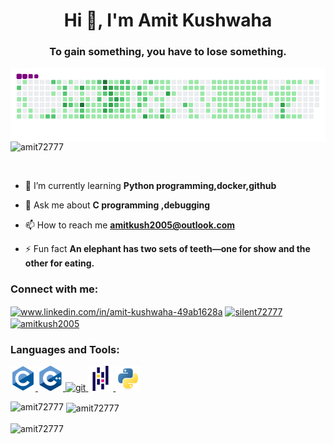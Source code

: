 

<!--
**Amit72777/Amit72777** is a ✨ _special_ ✨ repository because its `README.md` (this file) appears on your GitHub profile.

Here are some ideas to get you started:

- 🔭 I’m currently working on ...
- 🌱 I’m currently learning ...
- 👯 I’m looking to collaborate on ...
- 🤔 I’m looking for help with ...
- 💬 Ask me about ...
- 📫 How to reach me: ...
- 😄 Pronouns: ...
- ⚡ Fun fact: ...
-->
<h1 align="center">Hi 👋, I'm Amit Kushwaha</h1>
<h3 align="center">To gain something, you have to lose something.</h3>
<img align="right" alt="Coding" width="1100" src="https://raw.githubusercontent.com/CruzNadin/cruznadin/main/github-contribution-grid-snake.gif">

<p align="left"> <img src="https://komarev.com/ghpvc/?username=amit72777&label=Profile%20views&color=0e75b6&style=flat" alt="amit72777" /> </p>

<p align="left"> <a href="https://twitter.com/" target="blank"><img src="https://img.shields.io/twitter/follow/?logo=twitter&style=for-the-badge" alt="" /></a> </p>

- 🌱 I’m currently learning **Python programming,docker,github**

- 💬 Ask me about **C programming ,debugging**

- 📫 How to reach me **amitkush2005@outlook.com**

- ⚡ Fun fact **An elephant has two sets of teeth—one for show and the other for eating.**

<h3 align="left">Connect with me:</h3>
<p align="left">
<a href="https://linkedin.com/in/www.linkedin.com/in/amit-kushwaha-49ab1628a" target="blank"><img align="center" src="https://raw.githubusercontent.com/rahuldkjain/github-profile-readme-generator/master/src/images/icons/Social/linked-in-alt.svg" alt="www.linkedin.com/in/amit-kushwaha-49ab1628a" height="30" width="40" /></a>
<a href="https://instagram.com/silent72777" target="blank"><img align="center" src="https://raw.githubusercontent.com/rahuldkjain/github-profile-readme-generator/master/src/images/icons/Social/instagram.svg" alt="silent72777" height="30" width="40" /></a>
<a href="https://www.codechef.com/users/amitkush2005" target="blank"><img align="center" src="https://cdn.jsdelivr.net/npm/simple-icons@3.1.0/icons/codechef.svg" alt="amitkush2005" height="30" width="40" /></a>
</p>

<h3 align="left">Languages and Tools:</h3>
<p align="left"> <a href="https://www.cprogramming.com/" target="_blank" rel="noreferrer"> <img src="https://raw.githubusercontent.com/devicons/devicon/master/icons/c/c-original.svg" alt="c" width="40" height="40"/> </a> <a href="https://www.w3schools.com/cpp/" target="_blank" rel="noreferrer"> <img src="https://raw.githubusercontent.com/devicons/devicon/master/icons/cplusplus/cplusplus-original.svg" alt="cplusplus" width="40" height="40"/> </a> <a href="https://git-scm.com/" target="_blank" rel="noreferrer"> <img src="https://www.vectorlogo.zone/logos/git-scm/git-scm-icon.svg" alt="git" width="40" height="40"/> </a> <a href="https://pandas.pydata.org/" target="_blank" rel="noreferrer"> <img src="https://raw.githubusercontent.com/devicons/devicon/2ae2a900d2f041da66e950e4d48052658d850630/icons/pandas/pandas-original.svg" alt="pandas" width="40" height="40"/> </a> <a href="https://www.python.org" target="_blank" rel="noreferrer"> <img src="https://raw.githubusercontent.com/devicons/devicon/master/icons/python/python-original.svg" alt="python" width="40" height="40"/> </a> </p>

<p><img align="left" src="https://github-readme-stats.vercel.app/api/top-langs?username=amit72777&show_icons=true&locale=en&layout=compact" alt="amit72777" /></p>

<p>&nbsp;<img align="center" src="https://github-readme-stats.vercel.app/api?username=amit72777&show_icons=true&locale=en" alt="amit72777" /></p>

<p><img align="center" src="https://github-readme-streak-stats.herokuapp.com/?user=amit72777&" alt="amit72777" /></p>
